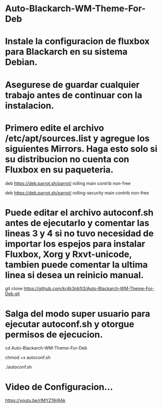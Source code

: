 # Auto-Blackarch-WM-Theme-For-Deb

# Instale la configuracion de fluxbox para Blackarch en su sistema Debian.

# Asegurese de guardar cualquier trabajo antes de continuar con la instalacion.

# Primero edite el archivo /etc/apt/sources.list y agregue los siguientes Mirrors. Haga esto solo si su distribucion no cuenta con Fluxbox en su paqueteria.

deb https://deb.parrot.sh/parrot/ rolling main contrib non-free

deb https://deb.parrot.sh/parrot/ rolling-security main contrib non-free

# Puede editar el archivo autoconf.sh antes de ejecutarlo y comentar las lineas 3 y 4 si no tuvo necesidad de importar los espejos para instalar Fluxbox, Xorg y Rxvt-unicode, tambien puede comentar la ultima linea si desea un reinicio manual.

git clone https://github.com/kr4k3nb1t3/Auto-Blackarch-WM-Theme-For-Deb.git

# Salga del modo super usuario para ejecutar autoconf.sh y otorgue permisos de ejecucion. 

cd Auto-Blackarch-WM-Theme-For-Deb

chmod +x autoconf.sh

./autoconf.sh

# Video de Configuracion...

https://youtu.be/rlMYZ19rRAk
